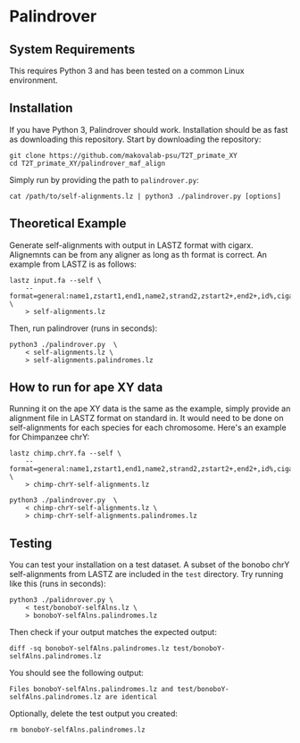 # Palindrover

## System Requirements

This requires Python 3 and has been tested on a common Linux environment.

## Installation

If you have Python 3, Palindrover should work. Installation should be as fast
as downloading this repository. Start by downloading the repository:

```
git clone https://github.com/makovalab-psu/T2T_primate_XY
cd T2T_primate_XY/palindrover_maf_align
```

Simply run by providing the path to `palindrover.py`:

```
cat /path/to/self-alignments.lz | python3 ./palindrover.py [options]
```

## Theoretical Example

Generate self-alignments with output in LASTZ format with cigarx. Alignemnts
can be from any aligner as long as th format is correct. An example from LASTZ
is as follows:

```
lastz input.fa --self \
	--format=general:name1,zstart1,end1,name2,strand2,zstart2+,end2+,id%,cigarx \
	> self-alignments.lz
```

Then, run palindrover (runs in seconds):

```
python3 ./palindrover.py  \
	< self-alignments.lz \
	> self-alignments.palindromes.lz
```

## How to run for ape XY data

Running it on the ape XY data is the same as the example, simply provide an
alignment file in LASTZ format on standard in. It would need to be done on
self-alignments for each species for each chromosome. Here's an example for
Chimpanzee chrY:

```
lastz chimp.chrY.fa --self \
	--format=general:name1,zstart1,end1,name2,strand2,zstart2+,end2+,id%,cigarx \
	> chimp-chrY-self-alignments.lz

python3 ./palindrover.py  \
	< chimp-chrY-self-alignments.lz \
	> chimp-chrY-self-alignments.palindromes.lz
```

## Testing

You can test your installation on a test dataset. A subset of the bonobo chrY
self-alignments from LASTZ are included in the `test` directory. Try running
like this (runs in seconds):

```
python3 ./palidnrover.py \
	< test/bonoboY-selfAlns.lz \
	> bonoboY-selfAlns.palindromes.lz
```

Then check if your output matches the expected output:

```
diff -sq bonoboY-selfAlns.palindromes.lz test/bonoboY-selfAlns.palindromes.lz
```

You should see the following output:

```
Files bonoboY-selfAlns.palindromes.lz and test/bonoboY-selfAlns.palindromes.lz are identical
```

Optionally, delete the test output you created:

```
rm bonoboY-selfAlns.palindromes.lz
```

